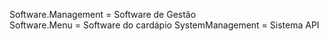 Software.Management = Software de Gestão <br>
Software.Menu =  Software do cardápio
SystemManagement = Sistema API
